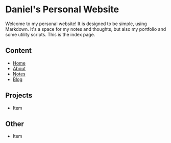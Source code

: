 # Daniel's Personal Website

Welcome to my personal website! It is designed to be simple, using Markdown. It's a space for my notes and thoughts, but also my portfolio and some utility scripts. This is the index page.

## Content
- [Home]()
- [About](about.md)
- [Notes](notes/)
- [Blog](blog/)

## Projects
- Item

## Other
- Item
